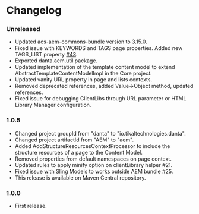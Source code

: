 # Changelog

### Unreleased
- Updated acs-aem-commons-bundle version to 3.15.0.
- Fixed issue with KEYWORDS and TAGS page properties. Added new TAGS_LIST property [#43](https://github.com/DantaFramework/AEM/issues/43).
- Exported danta.aem.util package.
- Updated implementation of the template content model to extend AbstractTemplateContentModelImpl in the Core project.
- Updated vanity URL property in page and lists contexts.
- Removed deprecated references, added Value->Object method, updated references.
- Fixed issue for debugging ClientLibs through URL parameter or HTML Library Manager configuration.

### 1.0.5
- Changed project groupId from "danta" to "io.tikaltechnologies.danta".
- Changed project artifactId from "AEM" to "aem".
- Added AddStructureResourcesContextProcessor to include the structure resources of a page to the Content Model.
- Removed properties from default namespaces on page context.
- Updated rules to apply minify option on clientLibrary helper #21.
- Fixed issue with Sling Models to works outside AEM bundle #25.
- This release is available on Maven Central repository.

### 1.0.0
- First release.